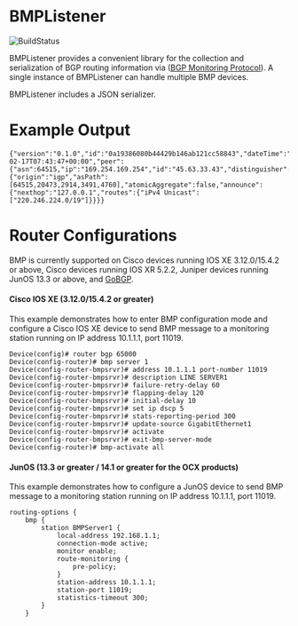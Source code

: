 # BMPListener
![BuildStatus](https://9909877.visualstudio.com/_apis/public/build/definitions/59a45cee-5267-4662-9f5b-121e6552c3cf/1/badge)

BMPListener provides a convenient library for the collection and serialization of BGP routing information via ([BGP Monitoring Protocol](https://tools.ietf.org/html/rfc7854)). A single instance of BMPListener can handle multiple BMP devices.

BMPListener includes a JSON serializer.


# Example Output
```
{"version":"0.1.0","id":"0a19386080b44429b146ab121cc58843","dateTime":"2017-02-17T07:43:47+00:00","peer":{"asn":64515,"ip":"169.254.169.254","id":"45.63.33.43","distinguisher":0,"type":"global","postPolicy":false},"update":{"origin":"igp","asPath":[64515,20473,2914,3491,4760],"atomicAggregate":false,"announce":{"nexthop":"127.0.0.1","routes":{"iPv4 Unicast":["220.246.224.0/19"]}}}}
```

# Router Configurations

BMP is currently supported on Cisco devices running IOS XE 3.12.0/15.4.2 or above, Cisco devices running IOS XR 5.2.2, Juniper devices running JunOS 13.3 or above, and [GoBGP](http://osrg.github.io/gobgp/).

#### Cisco IOS XE (3.12.0/15.4.2 or greater)

This example demonstrates how to enter BMP configuration mode and configure a Cisco IOS XE device to send BMP message to a monitoring station running on IP address 10.1.1.1, port 11019.

```
Device(config)# router bgp 65000
Device(config-router)# bmp server 1
Device(config-router-bmpsrvr)# address 10.1.1.1 port-number 11019
Device(config-router-bmpsrvr)# description LINE SERVER1
Device(config-router-bmpsrvr)# failure-retry-delay 60
Device(config-router-bmpsrvr)# flapping-delay 120
Device(config-router-bmpsrvr)# initial-delay 10
Device(config-router-bmpsrvr)# set ip dscp 5
Device(config-router-bmpsrvr)# stats-reporting-period 300
Device(config-router-bmpsrvr)# update-source GigabitEthernet1
Device(config-router-bmpsrvr)# activate
Device(config-router-bmpsrvr)# exit-bmp-server-mode
Device(config-router)# bmp-activate all
```

#### JunOS (13.3 or greater / 14.1 or greater for the OCX products) ####

This example demonstrates how to configure a JunOS device to send BMP message to a monitoring station running on IP address 10.1.1.1, port 11019.

````
routing-options {
    bmp {
        station BMPServer1 {
            local-address 192.168.1.1;
            connection-mode active;
            monitor enable;
            route-monitoring {
                pre-policy;
            }
            station-address 10.1.1.1;
            station-port 11019;
            statistics-timeout 300;
        }
    }
````
